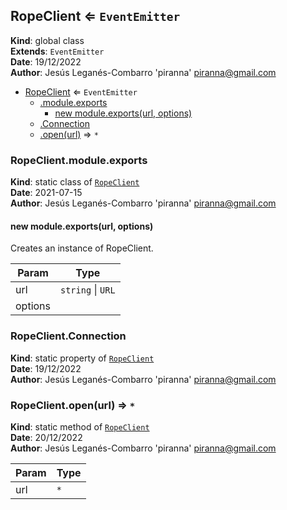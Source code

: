 <a name="RopeClient"></a>

## RopeClient ⇐ <code>EventEmitter</code>
**Kind**: global class  
**Extends**: <code>EventEmitter</code>  
**Date**: 19/12/2022  
**Author**: Jesús Leganés-Combarro 'piranna' <piranna@gmail.com>  

* [RopeClient](#RopeClient) ⇐ <code>EventEmitter</code>
    * [.module.exports](#RopeClient.module.exports)
        * [new module.exports(url, options)](#new_RopeClient.module.exports_new)
    * [.Connection](#RopeClient.Connection)
    * [.open(url)](#RopeClient.open) ⇒ <code>\*</code>

<a name="RopeClient.module.exports"></a>

### RopeClient.module.exports
**Kind**: static class of [<code>RopeClient</code>](#RopeClient)  
**Date**: 2021-07-15  
**Author**: Jesús Leganés-Combarro 'piranna' <piranna@gmail.com>  
<a name="new_RopeClient.module.exports_new"></a>

#### new module.exports(url, options)
Creates an instance of RopeClient.


| Param | Type |
| --- | --- |
| url | <code>string</code> \| <code>URL</code> | 
| options |  | 

<a name="RopeClient.Connection"></a>

### RopeClient.Connection
**Kind**: static property of [<code>RopeClient</code>](#RopeClient)  
**Date**: 19/12/2022  
**Author**: Jesús Leganés-Combarro 'piranna' <piranna@gmail.com>  
<a name="RopeClient.open"></a>

### RopeClient.open(url) ⇒ <code>\*</code>
**Kind**: static method of [<code>RopeClient</code>](#RopeClient)  
**Date**: 20/12/2022  
**Author**: Jesús Leganés-Combarro 'piranna' <piranna@gmail.com>  

| Param | Type |
| --- | --- |
| url | <code>\*</code> | 

